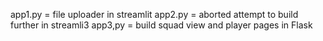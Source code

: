 app1.py = file uploader in streamlit
app2.py = aborted attempt to build further in streamli3
app3,py = build squad view and player pages in Flask
